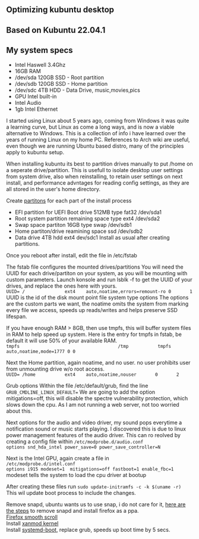 ## Optimizing kubuntu desktop
## Based on Kubuntu 22.04.1
## My system specs
* Intel Haswell 3.4Ghz
* 16GB RAM
* /dev/sda 120GB SSD - Root partition
* /dev/sdb 120GB SSD - Home partition
* /dev/sdc 4TB HDD   - Data Drive, music,movies,pics
* GPU Intel built-in
* Intel Audio
* 1gb Intel Ethernet

I started using Linux about 5 years ago, coming from Windows it was quite a learning curve, but Linux as come a long ways,
and is now a viable alternative to Windows.
This is a collection of info i have learned over the years of running Linux on my home PC.
References to Arch wiki are useful, even though we are running Ubuntu based distro, many of the principles apply to kubuntu setup.

When installing kubuntu its best to partition drives manually to put /home on a seperate drive/partition.
This is usefull to isolate desktop user settings from system drive, also when reinstalling, to retain user settings on next install, 
and performance advntages for reading config settings, as they are all stored in the user's home directory.

Create [partitons](https://wiki.archlinux.org/title/partitioning) for each part of the install process
* EFI partition for UEFI Boot drive 512MB type fat32 /dev/sda1
* Root system partition remaining space type ext4 /dev/sda2
* Swap space partiton 16GB type swap /dev/sdb1
* Home partiton/drive reamining space ssd /dev/sdb2
* Data drive 4TB hdd ext4 dev/sdc1
Install as usual after creating partitions.

Once you reboot after install, edit the file in /etc/fstab

The fstab file configures the mounted drives/partitions
You will need the UUID for each drive/partiton on your system, as you will be mounting with custom parameters.
Launch konsole and run lsblk -f  to get the UUID of your drives, and replace the ones here with yours.<br>
`UUID= /               ext4    auto,noatime,errors=remount-ro 0       1`<br>
UUID is the id of the disk                mount point     file system type   options
The options are the custom parts we want, the noatime omits the system from marking every file we access, 
speeds up reads/writes and helps preserve SSD lifespan.
 
 If you have enough RAM > 8GB, then use tmpfs, this will buffer system files in RAM to help speed up system.
 Here is the entry for tmpfs in fstab, be default it will use 50% of your available RAM.<br>
 `tmpfs                                     /tmp           tmpfs   auto,noatime,mode=1777 0 0`<br>
 
 Next the Home partition, again noatime, and no user. no user prohibits user from unmounting drive w/o root access.<br>
 `UUID= /home           ext4    auto,noatime,nouser       0       2`<br>
 
 Grub options
 Within the file /etc/default/grub, find the line
 `GRUB_CMDLINE_LINUX_DEFAULT=`
 We are going to add the option mitigations=off, this will disable the spectre vulnerability protection, which slows down the cpu.
 As I am not running a web server, not too worried about this.
 
 Next options for the audio and video driver, my sound pops everytime a notification sound or music starts playing.
 I discovered this is due to linux power management features of the audio driver.
 This can ro reolved by creating a config file within `/etc/modprobe.d/audio.conf`<br>
 `options snd_hda_intel power_save=0 power_save_controller=N`<br>
 
 Next is the Intel GPU, again create a file in<br>
 `/etc/modprobe.d/intel.conf`<br>
 `options i915 modeset=1  mitigations=off fastboot=1 enable_fbc=1`<br>
 modeset tells the system to load the cpu driver at bootup
 
 After creating these files run `sudo update-initramfs -c -k $(uname -r)`<br>
 This wil update boot process to include the changes.
 
 Remove snapd, ubuntu wants us to use snap, i do not care for it, [here are the steps](https://haydenjames.io/remove-snap-ubuntu-22-04-lts/)
 to remove snapd and install firefox as a ppa.<br>
 [Firefox smooth scroll](https://github.com/AveYo/fox/blob/main/Natural%20Smooth%20Scrolling%20for%20user.js)<br>
 Install [xanmod kernel](https://xanmod.org/)<br>
 Install [systemd-boot](https://blobfolio.com/2018/replace-grub2-with-systemd-boot-on-ubuntu-18-04/), replace grub, speeds up boot time by 5 secs.<br>
 
 
 
 
 
 
